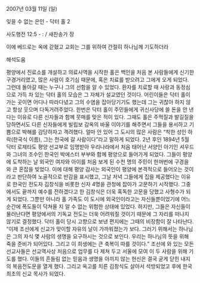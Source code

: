 2007년 03월 11일 (일)

잊을 수 없는 은인 - 닥터 홀 2



사도행전 12:5 - : / 새찬송가  장


이에 베드로는 옥에 갇혔고 교회는 그를 위하여 간절히 하나님께 기도하더라

해석도움





평양에서 진료소를 개설하고 의료사역을 시작한 홀은 백인을 처음 본 사람들에게 신기한 구경거리였고, 많은 사람이 호기심 때문에, 혹은 치료를 받으려고 그에게 오게 되었다. 그런데 돌아갈 때는 누구나 그의 선함을 알 수 있었다. 환자를 치료할 때 사랑과 동정심으로 가득 차 있는 닥터 홀의 모습은 그 자체가 설교였던 것이다. 어린이들은 닥터 홀이 가는 곳이면 어디나 따라다녔고 그의 수염을 잡아당기기도 했는데 그는 귀찮아 하지 않고 항상 웃으며 다독거려주었다. 한번은 닥터 홀이 주민들에게 귀신사당에 쓸 돈을 안 낸다는 이유로 다른 신자들과 함께 뭇매를 맞은 적이 있다. 그때도 홀은 주먹질과 발길질을 당하면서도 다른 신자들에게 빌립보 감옥의 바울 이야기를 해주면서 그들을 용서하고 기쁨으로 박해를 감당하자고 격려했다. 얼마 안 있어 그 도시의 많은 사람은 “착한 성인 하락(한국식 이름), 그는 천국에 갈 사람이다”라고 말하게 되었다. 2년 후인 1894년 5월 닥터 로제타도 평양 선교부로 임명받아 우리나라에서 처음 태어난 서양인 아기인 셔우드와 그녀의 조수인 한국인 박에스터 부부와 함께 평양으로 들어가게 되었다. 그들이 평양에 도착하는 날 외국인 여자와 아이를 처음 보게 된 수천 명의 주민이 한꺼번에 구경을 와 큰 혼잡을 빚었다. 이에 대해 평양 감사는 외국인이 평양에 본격적으로 들어오는 것이라고 판단하여 노골적으로 반감을 표시했고, 그날 저녁 그들에게 집을 제공했다는 이유로 한국인 전도자 김창식을 비롯한 신자 4명을 관청에 잡아가 고문하기 시작했다. 그중에서도 끝까지 예수를 전하겠다고 한 김창식은 더욱 혹독한 고문을 당했고 사형수가 되게 되었다. 그뿐만 아니라 홀 가족도 이 도시에 외국인이라고는 자신들뿐이었기에 어느 순간에 폭도들이 닥쳐올 지 알 수 없는 위험한 상태에 있었다. 하지만, 그들은 자신들이 물러난다면 평양에서의 기독교 전도는 더욱 어려워질 것이기 때문에 그 자리를 떠나지 않기로 결정했다. 닥터 홀이 당시 고향으로 보낸 편지에는 그때의 비장함이 잘 나타난다. “이제 조선에게 신교가 맞이할 자유의 날이 가까워졌는가 보다. 그러기 위해서는 하나님은 그의 자식 몇 사람의 생명을 요구하시는 것으로 보인다. 우리는 하나님의 뜻을 위해 죽을 준비가 되어있다. 그리고 이 희생에는 큰 축복이 따를 것이다.” 조선에 와 있는 모든 선교사들은 선교역사상 처음으로 업무를 다 제쳐 두고 서울에 모여 이 두 사람을 위해 기도를 했다. 이들의 흔들림 없는 믿음과 생명을 아끼지 않는 헌신은 결국 굳게 닫힌 내지의 복음전도문을 열게 했다. 그리고 옥고를 치른 김창식도 살아서 석방되었고 후에 한국 최초의 신교 목사가 되었다.